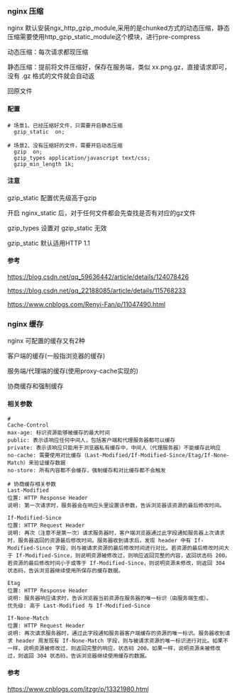 ### nginx 压缩

nginx 默认安装ngx_http_gzip_module,采用的是chunked方式的动态压缩，静态压缩需要使用http_gzip_static_module这个模块，进行pre-compress

动态压缩：每次请求都现压缩

静态压缩：提前将文件压缩好，保存在服务端，类似 xx.png.gz，直接请求即可，没有 .gz 格式的文件就会自动返

回原文件

#### 配置

```
# 场景1、已经压缩好文件，只需要开启静态压缩
  gzip_static  on;

# 场景2、没有压缩好的文件，需要开启动态压缩
  gzip  on;
  gzip_types application/javascript text/css;
  gzip_min_length 1k;
```

#### 注意

gzip_static 配置优先级高于gzip

开启 nginx_static 后，对于任何文件都会先查找是否有对应的gz文件

gzip_types 设置对 gzip_static 无效

gzip_static 默认适用HTTP 1.1

#### 参考

https://blog.csdn.net/qq_59636442/article/details/124078426

https://blog.csdn.net/qq_22188085/article/details/115768233

https://www.cnblogs.com/Renyi-Fan/p/11047490.html



### nginx 缓存

nginx 可配置的缓存又有2种

客户端的缓存(一般指浏览器的缓存)

服务端/代理端的缓存(使用proxy-cache实现的)

协商缓存和强制缓存



#### 相关参数

```
# 
Cache-Control
max-age: 标识资源能够被缓存的最大时间
public: 表示该响应任何中间人，包括客户端和代理服务器都可以缓存
private: 表示该响应只能用于浏览器私有缓存中，中间人（代理服务器）不能缓存此响应
no-cache: 需要使用对比缓存（Last-Modified/If-Modified-Since/Etag/If-None-Match）来验证缓存数据
no-store: 所有内容都不会缓存，强制缓存和对比缓存都不会触发

# 协商缓存相关参数
Last-Modified
位置: HTTP Response Header
说明: 第一次请求时，服务器会在响应头里设置该参数，告诉浏览器该资源的最后修改时间。

If-Modified-Since
位置: HTTP Request Header
说明: 再次（注意不是第一次）请求服务器时，客户端浏览器通过此字段通知服务器上次请求时，服务器返回的资源最后修改时间。服务器收到请求后，发现 header 中有 If-Modified-Since 字段，则与被请求资源的最后修改时间进行对比。若资源的最后修改时间大于 If-Modified-Since，则说明资源被修改过，则响应返回完整的内容，返回状态码 200。若资源的最后修改时间小于或等于 If-Modified-Since，则说明资源未修改，则返回 304 状态码，告诉浏览器继续使用所保存的缓存数据。

Etag
位置: HTTP Response Header
说明: 服务器响应请求时，告诉浏览器当前资源在服务器的唯一标识（由服务端生成）。
优先级: 高于 Last-Modified 与 If-Modified-Since

If-None-Match
位置: HTTP Request Header
说明: 再次请求服务器时，通过此字段通知服务器客户端缓存的资源的唯一标识。服务器收到请求 header 周发现有 If-None-Match 字段，则与被请求资源的唯一标识进行对比。如果不一样，说明资源被修改过，则返回完整的响应，状态码 200。如果一样，说明资源未被修改过，则返回 304 状态码，告诉浏览器继续使用缓存的数据。
```









#### 参考

https://www.cnblogs.com/itzgr/p/13321980.html































